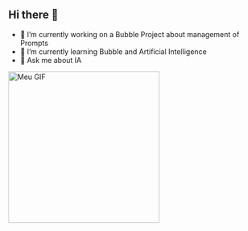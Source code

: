 ## Hi there 👋

- 🔭 I’m currently working on a Bubble Project about management of Prompts
- 🌱 I’m currently learning Bubble and Artificial Intelligence
- 💬 Ask me about IA
  
<img src="https://i.picasion.com/pic92/7e9264f7e4151e13ade8863480b718a5.gif" width="300" height="300" border="0" alt="Meu GIF" onclick="event.preventDefault();" /><br />
